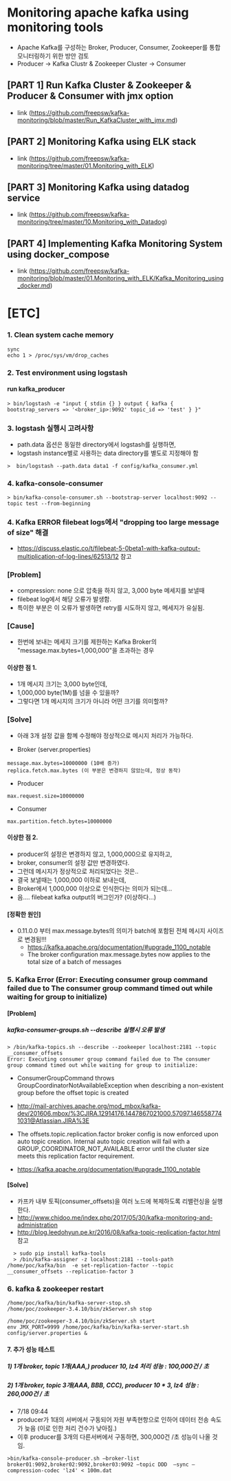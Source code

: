 # Monitoring apache kafka using monitoring tools
- Apache Kafka를 구성하는 Broker, Producer, Consumer, Zookeeper를 통합 모니터링하기 위한 방안 검토
- Producer -> Kafka Clustr & Zookeeper Cluster -> Consumer


## [PART 1] Run Kafka Cluster & Zookeeper & Producer & Consumer with jmx option
 - link (https://github.com/freepsw/kafka-monitoring/blob/master/Run_KafkaCluster_with_jmx.md)
## [PART 2] Monitoring Kafka using ELK stack
 - link (https://github.com/freepsw/kafka-monitoring/tree/master/01.Monitoring_with_ELK)

## [PART 3] Monitoring Kafka using datadog service
 - link (https://github.com/freepsw/kafka-monitoring/tree/master/10.Monitoring_with_Datadog)

## [PART 4] Implementing Kafka Monitoring System using docker_compose
 - link (https://github.com/freepsw/kafka-monitoring/blob/master/01.Monitoring_with_ELK/Kafka_Monitoring_using_docker.md)

# [ETC]

### 1. Clean system cache memory
```
sync
echo 1 > /proc/sys/vm/drop_caches
```


### 2. Test environment using logstash
#### run kafka_producer

```
> bin/logstash -e "input { stdin {} } output { kafka { bootstrap_servers => '<broker_ip>:9092' topic_id => 'test' } }"
```

### 3. logstash 실행시 고려사항
- path.data 옵션은 동일한 directory에서 logstash를 실행하면,
- logstash instance별로 사용하는 data directory를 별도로 지정해야 함

```
>  bin/logstash --path.data data1 -f config/kafka_consumer.yml
```

### 4. kafka-console-consumer

```
> bin/kafka-console-consumer.sh --bootstrap-server localhost:9092 --topic test --from-beginning
```


### 4. Kafka ERROR filebeat logs에서 "dropping too large message of size" 해결
- https://discuss.elastic.co/t/filebeat-5-0beta1-with-kafka-output-multiplication-of-log-lines/62513/12 참고
### [Problem]
- compression: none 으로 압축을 하지 않고, 3,000 byte 메세지를 보낼때
- filebeat log에서 해당 오류가 발생함.
- 특이한 부분은 이 오류가 발생하면 retry를 시도하지 않고, 메세지가 유실됨.

### [Cause]
- 한번에 보내는 메세지 크기를 제한하는 Kafka Broker의 "message.max.bytes=1,000,000"을 초과하는 경우
#### 이상한 점 1.
  - 1개 메시지 크기는 3,000 byte인데,
  - 1,000,000 byte(1M)를 넘을 수 있을까?
  - 그렇다면 1개 메시지의 크기가 아니라 어떤 크기를 의미할까?

### [Solve]
- 아래 3개 설정 값을 함꼐 수정해야 정상적으로 메시지 처리가 가능하다.

- Broker (server.properties)

```
message.max.bytes=10000000 (10배 증가)
replica.fetch.max.bytes (이 부분은 변경하지 않았는데, 정상 동작)
```

- Producer

```
max.request.size=10000000
```

- Consumer

```
max.partition.fetch.bytes=10000000
```

#### 이상한 점 2.
  - producer의 설정은 변경하지 않고, 1,000,000으로 유지하고,
  - broker, consumer의 설정 값만 변경하였다.
  - 그런데 메시지가 정상적으로 처리되었다는 것은..
  - 결국 보낼때는 1,000,000 이하로 보내는데,
  - Broker에서 1,000,000 이상으로 인식한다는 의미가 되는데...
  - 음.... filebeat kafka output의 버그인가? (이상하다...)

#### [정확한 원인]
- 0.11.0.0 부터 max.message.bytes의 의미가 batch에 포함된 전체 메시지 사이즈로 변경됨!!!
  - https://kafka.apache.org/documentation/#upgrade_1100_notable
  - The broker configuration max.message.bytes now applies to the total size of a batch of messages


### 5. Kafka Error (Error: Executing consumer group command failed due to The consumer group command timed out while waiting for group to initialize)

#### [Problem]
##### kafka-consumer-groups.sh --describe 실행시 오류 발생

```
> /bin/kafka-topics.sh --describe --zookeeper localhost:2181 --topic __consumer_offsets
Error: Executing consumer group command failed due to The consumer group command timed out while waiting for group to initialize:
```

- ConsumerGroupCommand throws GroupCoordinatorNotAvailableException when describing a non-existent group before the offset topic is created
- http://mail-archives.apache.org/mod_mbox/kafka-dev/201606.mbox/%3CJIRA.12914176.1447867021000.57097.1465587741031@Atlassian.JIRA%3E

- The offsets.topic.replication.factor broker config is now enforced upon auto topic creation. Internal auto topic creation will fail with a GROUP_COORDINATOR_NOT_AVAILABLE error until the cluster size meets this replication factor requirement.
- https://kafka.apache.org/documentation/#upgrade_1100_notable



#### [Solve]

- 카프카 내부 토픽(consumer_offsets)을 여러 노드에 복제하도록 리밸런싱을 실행한다.
- http://www.chidoo.me/index.php/2017/05/30/kafka-monitoring-and-administration
- http://blog.leedohyun.pe.kr/2016/08/kafka-topic-replication-factor.html 참고

```
  > sudo pip install kafka-tools
  > /bin/kafka-assigner -z localhost:2181 --tools-path /home/poc/kafka/bin  -e set-replication-factor --topic __consumer_offsets --replication-factor 3
```

### 6. kafka & zookeeper restart

```
/home/poc/kafka/bin/kafka-server-stop.sh
/home/poc/zookeeper-3.4.10/bin/zkServer.sh stop

/home/poc/zookeeper-3.4.10/bin/zkServer.sh start
env JMX_PORT=9999 /home/poc/kafka/bin/kafka-server-start.sh config/server.properties &
```


#### 7. 추가 성능 테스트
##### 1) 1개 broker, topic 1개(AAA,) producer 10, lz4 처리 성능 : 100,000건 / 초
##### 2) 1개 broker, topic 3개(AAA, BBB, CCC), producer 10 * 3, lz4 성능 : 260,000건 / 초
 - 7/18 09:44
 - producer가 1대의 서버에서 구동되어 자원 부족현항으로 인하어 데이터 전송 속도가 늦음 (이로 인한 처리 건수가 낮아짐.)
 - 이후 producer를 3개의 다른서버에서 구동하면, 300,000건 /초 성능이 나올 것임.

```
>bin/kafka-console-producer.sh —broker-list broker01:9092,broker02:9092,broker03:9092 —topic DDD  —sync —compression-codec 'lz4' < 100m.dat
```
